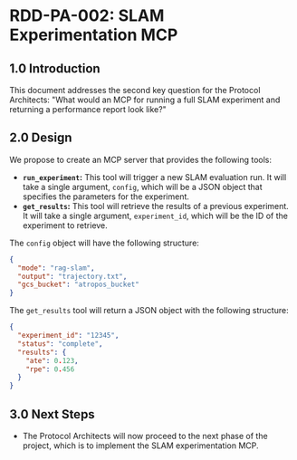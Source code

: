 # RDD-PA-002: SLAM Experimentation MCP

## 1.0 Introduction
This document addresses the second key question for the Protocol Architects: "What would an MCP for running a full SLAM experiment and returning a performance report look like?"

## 2.0 Design
We propose to create an MCP server that provides the following tools:

*   **`run_experiment`:** This tool will trigger a new SLAM evaluation run. It will take a single argument, `config`, which will be a JSON object that specifies the parameters for the experiment.
*   **`get_results`:** This tool will retrieve the results of a previous experiment. It will take a single argument, `experiment_id`, which will be the ID of the experiment to retrieve.

The `config` object will have the following structure:

```json
{
  "mode": "rag-slam",
  "output": "trajectory.txt",
  "gcs_bucket": "atropos_bucket"
}
```

The `get_results` tool will return a JSON object with the following structure:

```json
{
  "experiment_id": "12345",
  "status": "complete",
  "results": {
    "ate": 0.123,
    "rpe": 0.456
  }
}
```

## 3.0 Next Steps
*   The Protocol Architects will now proceed to the next phase of the project, which is to implement the SLAM experimentation MCP.